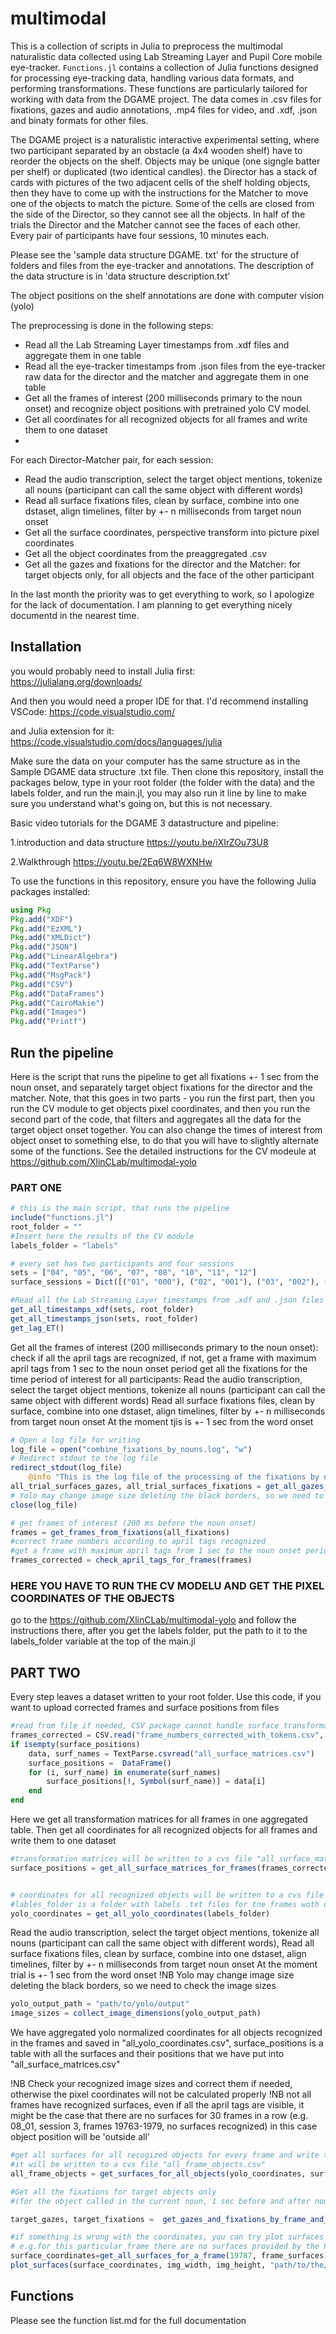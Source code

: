 # multimodal

This is a collection of scripts in Julia to preprocess the multimodal naturalistic data collected using Lab Streaming Layer and Pupil Core mobile eye-tracker. `Functions.jl` contains a collection of Julia functions designed for processing eye-tracking data, handling various data formats, and performing transformations. These functions are particularly tailored for working with data from the DGAME project. The data comes in .csv files for fixations, gazes and audio annotations, .mp4 files for video, and .xdf, .json and binaty formats for other files.

The DGAME project is a naturalistic interactive experimental setting, where two participant separated by an obstacle (a 4x4 wooden shelf) have to reorder the objects on the shelf. Objects may be unique (one signgle batter per shelf) or duplicated (two identical candles). the Director has a stack of cards with pictures of the two adjacent cells of the shelf holding objects, then they have to come up with the instructions for the Matcher to move one of the objects to match the picture. Some of the cells are closed from the side of the Director, so they cannot see all the objects. In half of the trials the Director and the Matcher cannot see the faces of each other. Every pair of participants have four sessions, 10 minutes each.

Please see the 'sample data structure DGAME. txt' for the structure of folders and files from the eye-tracker and annotations. The description of the data structure is in 'data structure description.txt'

The object positions on the shelf annotations are done with computer vision (yolo)

The preprocessing is done in the following steps:
- Read all the Lab Streaming Layer timestamps from  .xdf files and aggregate them in one table
- Read all the eye-tracker timestamps from .json files from the eye-tracker raw data for the director and the matcher and aggregate them in one table
- Get all the frames of interest (200 milliseconds primary to the noun onset) and recognize object positions with pretrained yolo CV model.
- Get all coordinates for all recognized objects for all frames and write them to one dataset
- 
For each Director-Matcher pair, for each session:
 -   Read the audio transcription, select the target object mentions, tokenize all nouns (participant can call the same object with different words)
 -   Read all surface fixations files, clean by surface, combine into one dstaset, align timelines, filter by +- n milliseconds from target noun onset
 -   Get all the surface coordinates, perspective transform into picture pixel coordinates
 -   Get all the object coordinates from the preaggregated .csv
 -   Get all the gazes and fixations for the director and the Matcher: for target objects only, for all objects and the face of the other participant

In the last month the priority was to get everything to work, so I apologize for the lack of documentation. I am planning to get everything nicely documentd in the nearest time.

## Installation
you would probably need to install Julia first:
https://julialang.org/downloads/

And then you would need a proper IDE for that.
I'd recommend installing VSCode: https://code.visualstudio.com/

and Julia extension for it: https://code.visualstudio.com/docs/languages/julia

Make sure the data on your computer has the same structure as in the Sample DGAME data structure .txt file.
Then clone this repository, install the packages below, type in your root folder (the folder with the data) and the labels folder, and run the main.jl, you may also run it line by line to make sure you understand what's going on, but this is not necessary.

Basic video tutorials for the DGAME 3 datastructure and pipeline:

1.introduction and data structure  https://youtu.be/iXIrZOu73U8

2.Walkthrough https://youtu.be/2Eq6W8WXNHw

To use the functions in this repository, ensure you have the following Julia packages installed:

```julia
using Pkg
Pkg.add("XDF")
Pkg.add("EzXML")
Pkg.add("XMLDict")
Pkg.add("JSON")
Pkg.add("LinearAlgebra")
Pkg.add("TextParse")
Pkg.add("MsgPack")
Pkg.add("CSV")
Pkg.add("DataFrames")
Pkg.add("CairoMakie")
Pkg.add("Images")
Pkg.add("Printf")
```
## Run the pipeline
 Here is the script that runs the pipeline to get all fixations +- 1 sec from the noun onset, and separately target object fixations for the director and the matcher. Note, that this goes in two parts - you run the first part, then you run the CV module to get objects pixel coordinates, and then you run the second part of the code, that filters and aggregates all the data for the target object onset together. You can also change the times of interest from object onset to something else, to do that you will have to slightly alternate some of the functions. 
 See the detailed instructions for the CV modeule at https://github.com/XlinCLab/multimodal-yolo

### PART ONE
```julia
# this is the main script, that runs the pipeline
include("functions.jl")
root_folder = ""
#Insert here the results of the CV module
labels_folder = "labels"

# every set has two participants and four sessions
sets = ["04", "05", "06", "07", "08", "10", "11", "12"]
surface_sessions = Dict([("01", "000"), ("02", "001"), ("03", "002"), ("04", "003")])

#Read all the Lab Streaming Layer timestamps from .xdf and .json files and aggregate them in one table
get_all_timestamps_xdf(sets, root_folder)
get_all_timestamps_json(sets, root_folder)
get_lag_ET()
```
Get all the frames of interest (200 milliseconds primary to the noun onset):
check if all the april tags are recognized, if not, get a frame with maximum april tags from 1 sec to the noun onset period
get all the fixations for the time period of interest for all participants:
Read the audio transcription, select the target object mentions, tokenize all nouns (participant can call the same object with different words)
Read all surface fixations files, clean by surface, combine into one dstaset, align timelines, filter by +- n milliseconds from target noun onset
At the moment tjis is +- 1 sec from the word onset

```julia
# Open a log file for writing
log_file = open("combine_fixations_by_nouns.log", "w")
# Redirect stdout to the log file
redirect_stdout(log_file)
    @info "This is the log file of the processing of the fixations by nouns, you can find all the missing values and errors here"
all_trial_surfaces_gazes, all_trial_surfaces_fixations = get_all_gazes_and_fixations_by_frame(sets)
# Yolo may change image size deleting the black borders, so we need to check the image sizes
close(log_file)

# get frames of interest (200 ms before the noun onset)
frames = get_frames_from_fixations(all_fixations)
#correct frame numbers according to april tags recognized
#get a frame with maximum april tags from 1 sec to the noun onset period
frames_corrected = check_april_tags_for_frames(frames)
```
### HERE YOU HAVE TO RUN THE CV MODELU AND GET THE PIXEL COORDINATES OF THE OBJECTS
go to the https://github.com/XlinCLab/multimodal-yolo and follow the instructions there, after you get the labels folder, put the path to it to the labels_folder variable at the top of the main.jl

## PART TWO
Every step leaves a dataset written to your root folder. Use this code, if you want to upload corrected frames and surface positions from files
```julia
#read from file if needed, CSV package cannot handle surface transformation matrices, so use TextParse
frames_corrected = CSV.read("frame_numbers_corrected_with_tokens.csv", DataFrame)
if isempty(surface_positions)
    data, surf_names = TextParse.csvread("all_surface_matrices.csv")
    surface_positions =  DataFrame()
    for (i, surf_name) in enumerate(surf_names)
        surface_positions[!, Symbol(surf_name)] = data[i]
    end
end
```
Here we get all transformation matrices for all frames in one aggregated table. Then get all coordinates for all recognized objects for all frames and write them to one dataset
```julia
#transformation matrices will be written to a cvs file "all_surface_matrices.csv"
surface_positions = get_all_surface_matrices_for_frames(frames_corrected)


# coordinates for all recognized objects will be written to a cvs file "all_yolo_coordinates.csv"
#lables_folder is a folder with labels .txt files for tne frames woth objects recognized by Yolo
yolo_coordinates = get_all_yolo_coordinates(labels_folder)
```

Read the audio transcription, select the target object mentions, tokenize all nouns (participant can call the same object with different words),
Read all surface fixations files, clean by surface, combine into one dstaset, align timelines, filter by +- n milliseconds from target noun onset
At the moment trial is +- 1 sec from the word onset
!NB Yolo may change image size deleting the black borders, so we need to check the image sizes

```julia
yolo_output_path = "path/to/yolo/output"
image_sizes = collect_image_dimensions(yolo_output_path)
```


We have aggregated yolo normalized coordinates for all objects recognized in the frames and saved in "all_yolo_coordinates.csv",
surface_positions is a table with all the surfaces and their positions that we have put into "all_surface_matrices.csv"

!NB Check your recognized image sizes and correct them if needed, otherwise the pixel coordinates will not be calculated properly
!NB not all frames have recognized surfaces, even if all the april tags are visible, it might be the case that there are no surfaces for 30 frames in a row (e.g. 08_01, session 3, frames 19763-1979, no surfaces recognized)
in this case object position will be 'outside all'

```julia
#get all surfaces for all recogized objects for every frame and write the aggregated table to a csv file
#it will be written to a cvs file "all_frame_objects.csv"
all_frame_objects = get_surfaces_for_all_objects(yolo_coordinates, surface_positions, root_folder, frames_corrected, image_sizes)

#Get all the fixations for target objects only 
#(for the object called in the current noun, 1 sec before and after noun onset)

target_gazes, target_fixations =  get_gazes_and_fixations_by_frame_and_surface(all_frame_objects, all_trial_surfaces_gazes, all_trial_surfaces_fixations)  

#if something is wrong with the coordinates, you can try plot surfaces to find out
# e.g.for this particular frame there are no surfaces provided by the Pupil Core plugin
surface_coordinates=get_all_surfaces_for_a_frame(19787, frame_surfaces)
plot_surfaces(surface_coordinates, img_width, img_height, "path/to/the/frame.jpg")

```
## Functions
Please see the function list.md for the full documentation